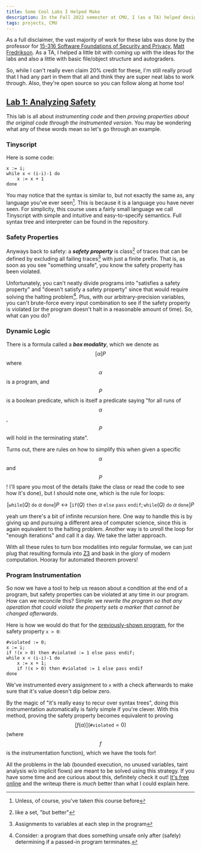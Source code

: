 ```yaml
---
title: Some Cool Labs I Helped Make
description: In the Fall 2022 semester at CMU, I (as a TA) helped design and run some programming labs for 15-316 Software Foundations of Security and Privacy. I'll go over why I think these labs are really cool without giving away any hints that aren't already in the lab writeups. This post is about the first of the two labs.
tags: projects, CMU
---
```


As a full disclaimer, the vast majority of work for these labs was done by the
professor for [15-316 Software Foundations of Security and
Privacy](https://15316-cmu.github.io/), [Matt
Fredrikson](https://www.cs.cmu.edu/~mfredrik/). As a TA, I helped a little bit
with coming up with the ideas for the labs and also a little with basic
file/object structure and autograders.

So, while I can't really even claim 20% credit for these, I'm still really
proud that I had any part in them that all and think they are super neat labs
to work through. Also, they're open source so you can follow along at home too!

## [Lab 1: Analyzing Safety](https://github.com/15316-cmu/lab1-2022)

This lab is all about _instrumenting code_ and then _proving properties about
the original code through the instrumented version_. You may be wondering what
any of these words mean so let's go through an example.

### Tinyscript

Here is some code:

```
x := i;
while x < (i-i)-1 do
    x := x + 1
done
```

You may notice that the syntax is similar to, but not exactly the same as, any
language you've ever seen[^1]. This is because it is a language you have never
seen. For simplicity, this course uses a fairly small language we call
Tinyscript with simple and intuitive and easy-to-specify semantics. Full syntax
tree and interpreter can be found in the repository.

### Safety Properties

Anyways back to safety: a **_safety property_** is class[^2] of traces that can be
defined by excluding all failing traces[^3] with just a finite prefix. That is,
as soon as you see "something unsafe", you know the safety property has been
violated.

Unfortunately, you can't neatly divide programs into "satisfies a safety
property" and "doesn't satisfy a safety property" since that would require
solving the halting problem[^4]. Plus, with our arbitrary-precision variables,
you can't brute-force every input combination to see if the safety property is
violated (or the program doesn't halt in a reasonable amount of time). So, what
can you do?

### Dynamic Logic

There is a formula called a **_box modality_**, which we denote as $$[\alpha]P$$
where $$\alpha$$ is a program, and $$P$$ is a boolean predicate, which is
itself a predicate saying "for all runs of $$\alpha$$, $$P$$ will hold in the
terminating state".

Turns out, there are rules on how to simplify this when given a specific
$$\alpha$$ and $$P$$! I'll spare you most of the details (take the class or
read the code to see how it's done), but I should note one, which is the rule
for loops:

$$[\texttt{while}(Q)\ \texttt{do}\ \alpha\ \texttt{done}]P \leftrightarrow [\texttt{if}(Q)\ \texttt{then}\ \alpha\ \texttt{else}\ \texttt{pass}\ \texttt{endif};\texttt{while}(Q)\ \texttt{do}\ \alpha\ \texttt{done}]P$$

yeah um there's a bit of infinite recursion here. One way to handle this is by
giving up and pursuing a different area of computer science, since this is
again equivalent to the halting problem. Another way is to unroll the loop for
"enough iterations" and call it a day. We take the latter approach.

With all these rules to turn box modalities into regular formulae, we can just
plug that resulting formula into [Z3](https://github.com/Z3Prover/z3) and bask
in the glory of modern computation. Hooray for automated theorem provers!

### Program Instrumentation

So now we have a tool to help us reason about a condition at the end of a
program, but safety properties can be violated at any time in our program. How
can we reconcile this? Simple: we _rewrite the program so that any operation
that could violate the property sets a marker that cannot be changed
afterwards_.

Here is how we would do that for the [previously-shown program](#tinyscript),
for the safety property `x > 0`:

```
#violated := 0;
x := i;
if !(x > 0) then #violated := 1 else pass endif;
while x < (i-i)-1 do
    x := x + 1;
    if !(x > 0) then #violated := 1 else pass endif
done
```

We've instrumented every assignment to `x` with a check afterwards to make sure
that it's value doesn't dip below zero.

By the magic of "it's really easy to recur over syntax trees", doing this
instrumentation automatically is fairly simple if you're clever. With this
method, proving the safety property becomes equivalent to proving
$$[f(\alpha)](\texttt{\#violated} = 0)$$ (where $$f$$ is the instrumentation
function), which we have the tools for!

All the problems in the lab (bounded execution, no unused variables, taint
analysis w/o implicit flows) are meant to be solved using this strategy. If you
have some time and are curious about this, definitely check it out! [It's free
online](https://github.com/15316-cmu/lab1-2022) and the writeup there is _much_
better than what I could explain here.

[^1]: Unless, of course, you've taken this course before
[^2]: like a set, "but better"
[^3]: Assignments to variables at each step in the program
[^4]:
    Consider: a program that does something unsafe only after (safely)
    determining if a passed-in program terminates.
